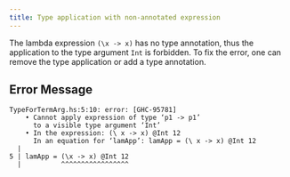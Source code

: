 ```yaml
---
title: Type application with non-annotated expression
---
```


The lambda expression `(\x -> x)` has no type annotation, thus the application to the type argument `Int` is forbidden.
To fix the error, one can remove the type application or add a type annotation.

## Error Message

```
TypeForTermArg.hs:5:10: error: [GHC-95781]
    • Cannot apply expression of type ‘p1 -> p1’
      to a visible type argument ‘Int’
    • In the expression: (\ x -> x) @Int 12
      In an equation for ‘lamApp’: lamApp = (\ x -> x) @Int 12
  |
5 | lamApp = (\x -> x) @Int 12
  |          ^^^^^^^^^^^^^^^^^
```

